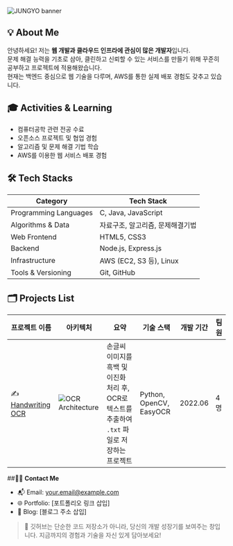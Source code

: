 <img src="https://capsule-render.vercel.app/api?type=waving&color=0:C9A9F2,100:98C8F8&height=180&text=JUNGYO's%20github🛫&animation=twinkling&fontColor=ffffff&fontSize=45" alt="JUNGYO banner" />



## 💡 **About Me**  

안녕하세요! 저는 **웹 개발과 클라우드 인프라에 관심이 많은 개발자**입니다.  
문제 해결 능력을 기초로 삼아, 클린하고 신뢰할 수 있는 서비스를 만들기 위해 꾸준히 공부하고 프로젝트에 적용해왔습니다.  
현재는 백엔드 중심으로 웹 기술을 다루며, AWS를 통한 실제 배포 경험도 갖추고 있습니다.


## 🎓 **Activities & Learning**  

- 컴퓨터공학 관련 전공 수료  
- 오픈소스 프로젝트 및 협업 경험  
- 알고리즘 및 문제 해결 기법 학습  
- AWS를 이용한 웹 서비스 배포 경험



## 🛠️ **Tech Stacks**

| Category               | Tech Stack                                                    |
|------------------------|----------------------------------------------------------------|
| Programming Languages  | C, Java, JavaScript                                            |
| Algorithms & Data      | 자료구조, 알고리즘, 문제해결기법                              |
| Web Frontend           | HTML5, CSS3                                                    |
| Backend                | Node.js, Express.js                                            |
| Infrastructure         | AWS (EC2, S3 등), Linux                                        |
| Tools & Versioning     | Git, GitHub                                                    |



## 🗂️ **Projects List**

| 프로젝트 이름 | 아키텍처 | 요약 | 기술 스택 | 개발 기간 | 팀원 |
|---------------|-----------|------|------------|------------|------|
| ✍️ [Handwriting OCR](https://github.com/HA-HYUN/Wedge-Potato) | ![OCR Architecture](https://github.com/HA-HYUN/Wedge-Potato/blob/main/%EC%95%84%ED%82%A4%ED%85%8D%EC%B2%98.png?raw=true) | 손글씨 이미지를 흑백 및 이진화 처리 후, OCR로 텍스트를 추출하여 `.txt` 파일로 저장하는 프로젝트 | Python, OpenCV, EasyOCR | 2022.06 | 4명 |




##🧑‍💻 **Contact Me**
- 📬 Email: your.email@example.com  
- 🌐 Portfolio: [포트폴리오 링크 삽입]  
- 📝 Blog: [블로그 주소 삽입]



> 💬 깃허브는 단순한 코드 저장소가 아니라, 당신의 개발 성장기를 보여주는 창입니다. 지금까지의 경험과 기술을 자신 있게 담아보세요!
